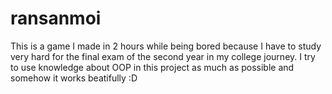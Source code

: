 # ransanmoi
This is a game I made in 2 hours while being bored because I have to study very hard for the final exam of the second year in my college journey.
I try to use knowledge about OOP in this project as much as possible and somehow it works beatifully :D
